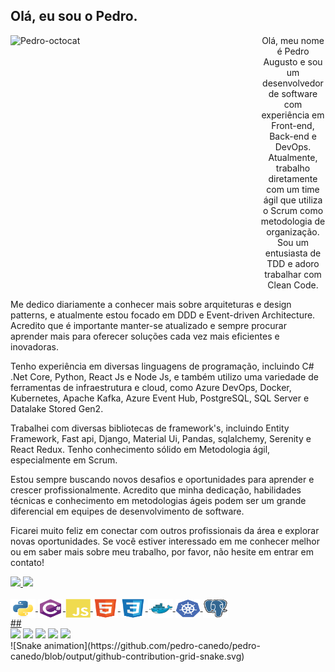 ## Olá, eu sou o Pedro.
<div>
  <img align="left" alt="Pedro-octocat" height="400" width="400" src="https://octocat-generator-assets.githubusercontent.com/my-octocat-1631572653803.png"> 
  <p align="center">
  Olá, meu nome é Pedro Augusto e sou um desenvolvedor de software com experiência em Front-end, Back-end e DevOps. Atualmente, trabalho diretamente com um time ágil que utiliza o Scrum como metodologia de organização. Sou um entusiasta de TDD e adoro trabalhar com Clean Code.

Me dedico diariamente a conhecer mais sobre arquiteturas e design patterns, e atualmente estou focado em DDD e Event-driven Architecture. Acredito que é importante manter-se atualizado e sempre procurar aprender mais para oferecer soluções cada vez mais eficientes e inovadoras.

Tenho experiência em diversas linguagens de programação, incluindo C# .Net Core, Python, React Js e Node Js, e também utilizo uma variedade de ferramentas de infraestrutura e cloud, como Azure DevOps, Docker, Kubernetes, Apache Kafka, Azure Event Hub, PostgreSQL, SQL Server e Datalake Stored Gen2.

Trabalhei com diversas bibliotecas de framework's, incluindo Entity Framework, Fast api, Django, Material Ui, Pandas, sqlalchemy, Serenity e React Redux. Tenho conhecimento sólido em Metodologia ágil, especialmente em Scrum.

Estou sempre buscando novos desafios e oportunidades para aprender e crescer profissionalmente. Acredito que minha dedicação, habilidades técnicas e conhecimento em metodologias ágeis podem ser um grande diferencial em equipes de desenvolvimento de software.

Ficarei muito feliz em conectar com outros profissionais da área e explorar novas oportunidades. Se você estiver interessado em me conhecer melhor ou em saber mais sobre meu trabalho, por favor, não hesite em entrar em contato!
  </p>  
<div style="display: inline_block" >
  <a href="https://github.com/pedro-canedo">
  <img height="200em" src="https://github-readme-stats.vercel.app/api?username=pedro-canedo&show_icons=true&theme=dark&include_all_commits=true&count_private=false"/>
  <img height="200em" src="https://github-readme-stats.vercel.app/api/top-langs/?username=pedro-canedo&layout=compact&langs_count=9&theme=dark"/>
</div>

<div style="display: inline_block"><br>
  <img align="center" alt="Pedro-Python" height="30" width="40" src="https://raw.githubusercontent.com/devicons/devicon/master/icons/python/python-original.svg">
  <img align="center" alt="Pedro-C#" height="30" width="40" src="https://raw.githubusercontent.com/devicons/devicon/master/icons/csharp/csharp-original.svg">
  <img align="center" alt="Pedro-Js" height="30" width="40" src="https://raw.githubusercontent.com/devicons/devicon/master/icons/javascript/javascript-plain.svg">
  <img align="center" alt="Pedro-HTML" height="30" width="40" src="https://raw.githubusercontent.com/devicons/devicon/master/icons/html5/html5-original.svg">
  <img align="center" alt="Pedro-CSS" height="30" width="40" src="https://raw.githubusercontent.com/devicons/devicon/master/icons/css3/css3-original.svg">
  <img align="center" alt="Pedro-Docker" height="30" width="40" src="https://raw.githubusercontent.com/devicons/devicon/master/icons/docker/docker-original.svg">
  <img align="center" alt="Pedro-Kubernetes" height="30" width="40" src="https://raw.githubusercontent.com/devicons/devicon/master/icons/kubernetes/kubernetes-plain.svg">
  <img align="center" alt="Pedro-PostgreSQL" height="30" width="40" src="https://raw.githubusercontent.com/devicons/devicon/master/icons/postgresql/postgresql-original.svg">
</div>
##
<div> 
  <a href="https://www.instagram.com/pedr0balhe/" target="_blank"><img src="https://img.shields.io/badge/-Instagram-%23E4405F?style=for-the-badge&logo=instagram&logoColor=white" target="_blank"></a>
 	<a href="https://www.twitch.tv/ellaotv" target="_blank"><img src="https://img.shields.io/badge/Twitch-9146FF?style=for-the-badge&logo=twitch&logoColor=white" target="_blank"></a>
 <a href="https://discord.gg/r9Te9e8a" target="_blank"><img src="https://img.shields.io/badge/Discord-7289DA?style=for-the-badge&logo=discord&logoColor=white" target="_blank"></a> 
  <a href = "mailto:prof.pedrobalhe@gmail.com"><img src="https://img.shields.io/badge/-Gmail-%23333?style=for-the-badge&logo=gmail&logoColor=white" target="_blank"></a>
  <a href="https://www.linkedin.com/in/pedrobalhe/" target="_blank"><img src="https://img.shields.io/badge/-LinkedIn-%230077B5?style=for-the-badge&logo=linkedin&logoColor=white" target="_blank"></a>
</div>
  ![Snake animation](https://github.com/pedro-canedo/pedro-canedo/blob/output/github-contribution-grid-snake.svg)
 
 
